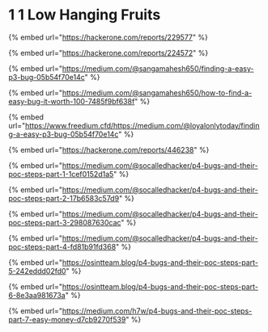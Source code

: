 # 1️ 1️ Low Hanging Fruits

{% embed url="https://hackerone.com/reports/229577" %}

{% embed url="https://hackerone.com/reports/224572" %}

{% embed url="https://medium.com/@sangamahesh650/finding-a-easy-p3-bug-05b54f70e14c" %}

{% embed url="https://medium.com/@sangamahesh650/how-to-find-a-easy-bug-it-worth-100-7485f9bf638f" %}

{% embed url="https://www.freedium.cfd/https://medium.com/@loyalonlytoday/finding-a-easy-p3-bug-05b54f70e14c" %}

{% embed url="https://hackerone.com/reports/446238" %}

{% embed url="https://medium.com/@socalledhacker/p4-bugs-and-their-poc-steps-part-1-1cef0152d1a5" %}

{% embed url="https://medium.com/@socalledhacker/p4-bugs-and-their-poc-steps-part-2-17b6583c57d9" %}

{% embed url="https://medium.com/@socalledhacker/p4-bugs-and-their-poc-steps-part-3-298087630cac" %}

{% embed url="https://medium.com/@socalledhacker/p4-bugs-and-their-poc-steps-part-4-fd81b91fd368" %}

{% embed url="https://osintteam.blog/p4-bugs-and-their-poc-steps-part-5-242eddd02fd0" %}

{% embed url="https://osintteam.blog/p4-bugs-and-their-poc-steps-part-6-8e3aa981673a" %}

{% embed url="https://medium.com/h7w/p4-bugs-and-their-poc-steps-part-7-easy-money-d7cb9270f539" %}
